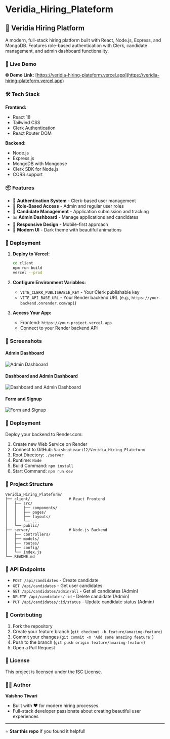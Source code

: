 # Veridia_Hiring_Plateform

## 🚀 Veridia Hiring Platform

A modern, full-stack hiring platform built with React, Node.js, Express, and MongoDB. Features role-based authentication with Clerk, candidate management, and admin dashboard functionality.

### 🔗 Live Demo

**🌐  Demo Link:** [https://veridia-hiring-plateform.vercel.app](https://veridia-hiring-plateform.vercel.app)

### 🛠️ Tech Stack

**Frontend:**
- React 18
- Tailwind CSS
- Clerk Authentication
- React Router DOM

**Backend:**
- Node.js
- Express.js
- MongoDB with Mongoose
- Clerk SDK for Node.js
- CORS support

### 📦 Features

- 🔐 **Authentication System** - Clerk-based user management
- 👥 **Role-Based Access** - Admin and regular user roles
- 📝 **Candidate Management** - Application submission and tracking
- 📊 **Admin Dashboard** - Manage applications and candidates
- 📱 **Responsive Design** - Mobile-first approach
- 🎨 **Modern UI** - Dark theme with beautiful animations

### 🚀 Deployment

1. **Deploy to Vercel:**
   ```bash
   cd client
   npm run build
   vercel --prod
   ```

2. **Configure Environment Variables:**
   - `VITE_CLERK_PUBLISHABLE_KEY` - Your Clerk publishable key
   - `VITE_API_BASE_URL` - Your Render backend URL (e.g., `https://your-backend.onrender.com/api`)

3. **Access Your App:**
   - Frontend: `https://your-project.vercel.app`
   - Connect to your Render backend API

### 📱 Screenshots

#### Admin Dashboard
![Admin Dashboard](admindashboard.jpg)

#### Dashboard and Admin Dashboard
![Dashboard and Admin Dashboard](dashboardandadmindashboard.jpg)

#### Form and Signup
![Form and Signup](formandsignup.jpg)

### 🚀 Deployment

Deploy your backend to Render.com:
1. Create new Web Service on Render
2. Connect to GitHub: `Vaishnotiwari12/Veridia_Hiring_Plateform`
3. Root Directory: `./server`
4. Runtime: `Node`
5. Build Command: `npm install`
6. Start Command: `npm run dev`

### 📁 Project Structure

```
Veridia_Hiring_Plateform/
├── client/                 # React Frontend
│   ├── src/
│   │   ├── components/
│   │   ├── pages/
│   │   ├── layouts/
│   │   └── ...
│   └── public/
├── server/                 # Node.js Backend
│   ├── controllers/
│   ├── models/
│   ├── routes/
│   ├── config/
│   └── index.js
└── README.md
```

### 🎯 API Endpoints

- `POST /api/candidates` - Create candidate
- `GET /api/candidates` - Get user candidates
- `GET /api/candidates/admin/all` - Get all candidates (Admin)
- `DELETE /api/candidates/:id` - Delete candidate (Admin)
- `PUT /api/candidates/:id/status` - Update candidate status (Admin)

### 👥 Contributing

1. Fork the repository
2. Create your feature branch (`git checkout -b feature/amazing-feature`)
3. Commit your changes (`git commit -m 'Add some amazing feature'`)
4. Push to the branch (`git push origin feature/amazing-feature`)
5. Open a Pull Request

### 📄 License

This project is licensed under the ISC License.

### 👨‍💻 Author

**Vaishno Tiwari**
- Built with ❤️ for modern hiring processes
- Full-stack developer passionate about creating beautiful user experiences

---

⭐ **Star this repo** if you found it helpful!
